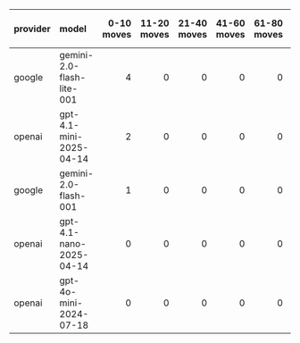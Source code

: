 | provider   | model                     |   0-10 moves |   11-20 moves |   21-40 moves |   41-60 moves |   61-80 moves |   81-100 moves |
|:-----------|:--------------------------|-------------:|--------------:|--------------:|--------------:|--------------:|---------------:|
| google     | gemini-2.0-flash-lite-001 |            4 |             0 |             0 |             0 |             0 |              0 |
| openai     | gpt-4.1-mini-2025-04-14   |            2 |             0 |             0 |             0 |             0 |              0 |
| google     | gemini-2.0-flash-001      |            1 |             0 |             0 |             0 |             0 |              0 |
| openai     | gpt-4.1-nano-2025-04-14   |            0 |             0 |             0 |             0 |             0 |              0 |
| openai     | gpt-4o-mini-2024-07-18    |            0 |             0 |             0 |             0 |             0 |              0 |